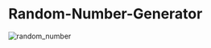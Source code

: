 # Random-Number-Generator

![random_number](https://user-images.githubusercontent.com/50408944/201965645-218869a7-fda3-42f3-9f57-ca818008a833.png)
